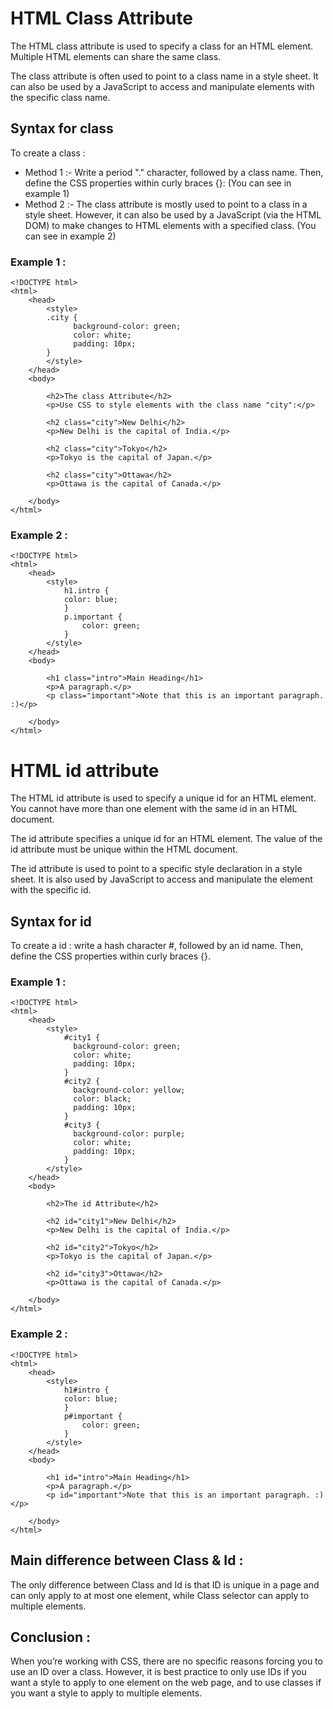 # HTML Class Attribute

The HTML class attribute is used to specify a class for an HTML element. Multiple HTML elements can share the same class.

The class attribute is often used to point to a class name in a style sheet. It can also be used by a JavaScript to access and manipulate elements with the specific class name.

## Syntax for class 

To create a class :
<ul>
 <li>Method 1 :-  Write a period "." character, followed by a class name. Then, define the CSS properties within curly braces {}:  (You can see in example 1) 
 <li>Method 2 :-  The class attribute is mostly used to point to a class in a style sheet. However, it can also be used by a JavaScript (via the HTML DOM) to make changes to HTML elements with a specified class.    (You can see in example 2)
</ul>

### Example 1 :
 
	<!DOCTYPE html>
	<html>
		<head>
			<style>
			.city {
				  background-color: green;
				  color: white;
				  padding: 10px;
			}
			</style>
		</head>
		<body>

			<h2>The class Attribute</h2>
			<p>Use CSS to style elements with the class name "city":</p>

			<h2 class="city">New Delhi</h2>
			<p>New Delhi is the capital of India.</p>

			<h2 class="city">Tokyo</h2>
			<p>Tokyo is the capital of Japan.</p>

			<h2 class="city">Ottawa</h2>
			<p>Ottawa is the capital of Canada.</p>

		</body>
	</html>
### Example 2 :

	<!DOCTYPE html>
	<html>
		<head>
			<style>
				h1.intro {
				color: blue;
				}
				p.important {
					color: green;
				}
			</style>
		</head>
		<body>

			<h1 class="intro">Main Heading</h1>
			<p>A paragraph.</p>
			<p class="important">Note that this is an important paragraph. :)</p>

		</body>
	</html>
# HTML id attribute

The HTML id attribute is used to specify a unique id for an HTML element. You cannot have more than one element with the same id in an HTML document.

The id attribute specifies a unique id for an HTML element. The value of the id attribute must be unique within the HTML document.

The id attribute is used to point to a specific style declaration in a style sheet. It is also used by JavaScript to access and manipulate the element with the specific id.

## Syntax for id

To create a id :
 write a hash character #, followed by an id name. Then, define the CSS properties within curly braces {}.

### Example 1 :

	<!DOCTYPE html>
	<html>
		<head>
			<style>
				#city1 {
				  background-color: green;
				  color: white;
				  padding: 10px;
				}
				#city2 {
				  background-color: yellow;
				  color: black;
				  padding: 10px;
				}
				#city3 {
				  background-color: purple;
				  color: white;
				  padding: 10px;
				}
			</style>
		</head>
		<body>

			<h2>The id Attribute</h2>

			<h2 id="city1">New Delhi</h2>
			<p>New Delhi is the capital of India.</p>

			<h2 id="city2">Tokyo</h2>
			<p>Tokyo is the capital of Japan.</p>

			<h2 id="city3">Ottawa</h2>
			<p>Ottawa is the capital of Canada.</p>

		</body>
	</html>
### Example 2 :

	<!DOCTYPE html>
	<html>
		<head>
			<style>
				h1#intro {
				color: blue;
				}
				p#important {
					color: green;
				}
			</style>
		</head>
		<body>

			<h1 id="intro">Main Heading</h1>
			<p>A paragraph.</p>
			<p id="important">Note that this is an important paragraph. :)</p>

		</body>
	</html>
  
  ## Main difference between Class & Id :
The only difference between Class and Id is that ID is unique in a page and can only apply to at most one element, while Class selector can apply to multiple elements.

## Conclusion :
When you’re working with CSS, there are no specific reasons forcing you to use an ID over a class. However, it is best practice to only use IDs if you want a style to apply to one element on the web page, and to use classes if you want a style to apply to multiple elements.
